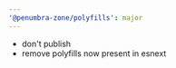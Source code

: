 ```yaml
---
'@penumbra-zone/polyfills': major
---
```


- don't publish
- remove polyfills now present in esnext
